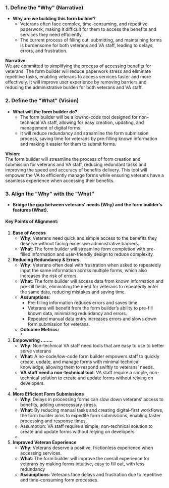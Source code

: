 ### **1\. Define the "Why" (Narrative)**

* **Why are we building this form builder?**  
  * Veterans often face complex, time-consuming, and repetitive paperwork, making it difficult for them to access the benefits and services they need efficiently.  
  * The current process of filling out, submitting, and maintaining forms is burdensome for both veterans and VA staff, leading to delays, errors, and frustration.

**Narrative**:  
We are committed to simplifying the process of accessing benefits for veterans. The form builder will reduce paperwork stress and eliminate repetitive tasks, enabling veterans to access services faster and more effectively. It will improve user experience by removing barriers and reducing the administrative burden for both veterans and VA staff.

### **2\. Define the "What" (Vision)**

* **What will the form builder do?**  
  * The form builder will be a low/no-code tool designed for non-technical VA staff, allowing for easy creation, updating, and management of digital forms.  
  * It will reduce redundancy and streamline the form submission process, saving time for veterans by pre-filling known information and making it easier for them to submit forms.

**Vision**:  
The form builder will streamline the process of form creation and submission for veterans and VA staff, reducing redundant tasks and improving the speed and accuracy of benefits delivery. This tool will empower the VA to efficiently manage forms while ensuring veterans have a seamless experience when accessing their benefits.

### **3\. Align the "Why" with the "What"**

* **Bridge the gap between veterans’ needs (Why) and the form builder’s features (What).**

#### **Key Points of Alignment:**

1. **Ease of Access**  
   * **Why**: Veterans need quick and simple access to the benefits they deserve without facing excessive administrative barriers.  
   * **What**: The form builder will streamline form completion with pre-filled information and user-friendly design to reduce complexity.  
2. **Reducing Redundancy & Errors**  
   * **Why**: Veterans often deal with frustration when asked to repeatedly input the same information across multiple forms, which also increases the risk of errors.  
   * **What**: The form builder will access data from known information and pre-fill fields, eliminating the need for veterans to repeatedly enter the same data, reducing mistakes and saving time.  
   * **Assumptions**:    
     * Pre-filling information reduces errors and saves time  
     * Veterans will benefit from the form builder’s ability to pre-fill known data, minimizing redundancy and errors.  
     * Repeated manual data entry increases errors and slows down form submission for veterans.  
   * **Outcome Metrics:**  
     *   
3. **Empowering ……..**  
   * **Why**: Non-technical VA staff need tools that are easy to use to better serve veterans    
   * **What**: A no-code/low-code form builder empowers staff to quickly create, update, and manage forms with minimal technical knowledge, allowing them to respond swiftly to veterans’ needs.  
   * **VA staff need a non-technical tool**: VA staff require a simple, non-technical solution to create and update forms without relying on developers.  
   *   
4. **More Efficient Form Submissions**  
   * **Why**: Delays in processing forms can slow down veterans’ access to benefits, adding unnecessary stress.  
   * **What**: By reducing manual tasks and creating digital-first workflows, the form builder aims to expedite form submissions, enabling faster processing and response times.  
   * Assumption: VA staff require a simple, non-technical solution to create and update forms without relying on developers  
   *   
5. **Improved Veteran Experience**  
   * **Why**: Veterans deserve a positive, frictionless experience when accessing services.  
   * **What**: The form builder will improve the overall experience for veterans by making forms intuitive, easy to fill out, with less redundancy  
   *  **Assumptions**: Veterans face delays and frustration due to repetitive and time-consuming form processes.
